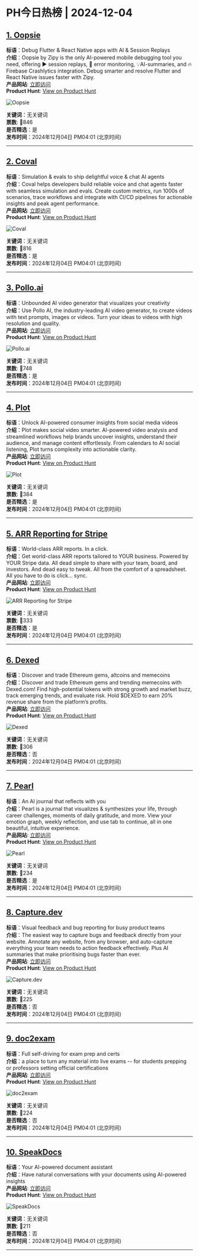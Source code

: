 # PH今日热榜 | 2024-12-04

## [1. Oopsie](https://www.producthunt.com/posts/oopsie?utm_campaign=producthunt-api&utm_medium=api-v2&utm_source=Application%3A+linewalker+%28ID%3A+135281%29)  
**标语**：Debug Flutter & React Native apps with AI & Session Replays  
**介绍**：Oopsie by Zipy is the only AI-powered mobile debugging tool you need, offering ▶️ session replays, 🤖 error monitoring, 💡AI-summaries, and 🔥 Firebase Crashlytics integration. Debug smarter and resolve Flutter and React Native issues faster with Zipy.  
**产品网站**: [立即访问](https://www.producthunt.com/r/U2G3XSLKFGH7DL?utm_campaign=producthunt-api&utm_medium=api-v2&utm_source=Application%3A+linewalker+%28ID%3A+135281%29)  
**Product Hunt**: [View on Product Hunt](https://www.producthunt.com/posts/oopsie?utm_campaign=producthunt-api&utm_medium=api-v2&utm_source=Application%3A+linewalker+%28ID%3A+135281%29)  

![Oopsie](https://ph-files.imgix.net/83e42715-c3e4-4d19-b684-3ce2a11f460f.png?auto=format&fit=crop&frame=1&h=512&w=1024)  

**关键词**：无关键词  
**票数**: 🔺846  
**是否精选**：是  
**发布时间**：2024年12月04日 PM04:01 (北京时间)  

---

## [2. Coval](https://www.producthunt.com/posts/coval?utm_campaign=producthunt-api&utm_medium=api-v2&utm_source=Application%3A+linewalker+%28ID%3A+135281%29)  
**标语**：Simulation & evals to ship delightful voice & chat AI agents  
**介绍**：Coval helps developers build reliable voice and chat agents faster with seamless simulation and evals. Create custom metrics, run 1000s of scenarios, trace workflows and integrate with CI/CD pipelines for actionable insights and peak agent performance.  
**产品网站**: [立即访问](https://www.producthunt.com/r/D6RFV6SQGE2ST5?utm_campaign=producthunt-api&utm_medium=api-v2&utm_source=Application%3A+linewalker+%28ID%3A+135281%29)  
**Product Hunt**: [View on Product Hunt](https://www.producthunt.com/posts/coval?utm_campaign=producthunt-api&utm_medium=api-v2&utm_source=Application%3A+linewalker+%28ID%3A+135281%29)  

![Coval](https://ph-files.imgix.net/c303b6d2-2f50-4aa7-85fc-f32838aeaafe.jpeg?auto=format&fit=crop&frame=1&h=512&w=1024)  

**关键词**：无关键词  
**票数**: 🔺816  
**是否精选**：是  
**发布时间**：2024年12月04日 PM04:01 (北京时间)  

---

## [3. Pollo.ai](https://www.producthunt.com/posts/pollo-ai?utm_campaign=producthunt-api&utm_medium=api-v2&utm_source=Application%3A+linewalker+%28ID%3A+135281%29)  
**标语**：Unbounded AI video generator that visualizes your creativity  
**介绍**：Use Pollo AI, the industry-leading AI video generator, to create videos with text prompts, images or videos. Turn your ideas to videos with high resolution and quality.  
**产品网站**: [立即访问](https://www.producthunt.com/r/GUJ2XC2A47LWDE?utm_campaign=producthunt-api&utm_medium=api-v2&utm_source=Application%3A+linewalker+%28ID%3A+135281%29)  
**Product Hunt**: [View on Product Hunt](https://www.producthunt.com/posts/pollo-ai?utm_campaign=producthunt-api&utm_medium=api-v2&utm_source=Application%3A+linewalker+%28ID%3A+135281%29)  

![Pollo.ai](https://ph-files.imgix.net/340c37e2-572b-4977-ada9-add069b1f979.jpeg?auto=format&fit=crop&frame=1&h=512&w=1024)  

**关键词**：无关键词  
**票数**: 🔺748  
**是否精选**：是  
**发布时间**：2024年12月04日 PM04:01 (北京时间)  

---

## [4. Plot](https://www.producthunt.com/posts/plot-c18cd190-9919-4ac7-9b09-57a9723e4ffa?utm_campaign=producthunt-api&utm_medium=api-v2&utm_source=Application%3A+linewalker+%28ID%3A+135281%29)  
**标语**：Unlock AI-powered consumer insights from social media videos  
**介绍**：Plot makes social video smarter. AI-powered video analysis and streamlined workflows help brands uncover insights, understand their audience, and manage content effortlessly. From calendars to AI social listening, Plot turns complexity into actionable clarity.  
**产品网站**: [立即访问](https://www.producthunt.com/r/T22YIRW5WA5JVL?utm_campaign=producthunt-api&utm_medium=api-v2&utm_source=Application%3A+linewalker+%28ID%3A+135281%29)  
**Product Hunt**: [View on Product Hunt](https://www.producthunt.com/posts/plot-c18cd190-9919-4ac7-9b09-57a9723e4ffa?utm_campaign=producthunt-api&utm_medium=api-v2&utm_source=Application%3A+linewalker+%28ID%3A+135281%29)  

![Plot](https://ph-files.imgix.net/37ea0e8e-51da-4b4f-b203-5cccddaf5d8a.png?auto=format&fit=crop&frame=1&h=512&w=1024)  

**关键词**：无关键词  
**票数**: 🔺384  
**是否精选**：是  
**发布时间**：2024年12月04日 PM04:01 (北京时间)  

---

## [5. ARR Reporting for Stripe](https://www.producthunt.com/posts/arr-reporting-for-stripe?utm_campaign=producthunt-api&utm_medium=api-v2&utm_source=Application%3A+linewalker+%28ID%3A+135281%29)  
**标语**：World-class ARR reports. In a click.  
**介绍**：Get world-class ARR reports tailored to YOUR business. Powered by YOUR Stripe data. All dead simple to share with your team, board, and investors. And dead easy to tweak. All from the comfort of a spreadsheet. All you have to do is click... sync.  
**产品网站**: [立即访问](https://www.producthunt.com/r/DYFHQKT6G2OFUQ?utm_campaign=producthunt-api&utm_medium=api-v2&utm_source=Application%3A+linewalker+%28ID%3A+135281%29)  
**Product Hunt**: [View on Product Hunt](https://www.producthunt.com/posts/arr-reporting-for-stripe?utm_campaign=producthunt-api&utm_medium=api-v2&utm_source=Application%3A+linewalker+%28ID%3A+135281%29)  

![ARR Reporting for Stripe](https://ph-files.imgix.net/3d644112-5971-4e67-876e-4bdda9ec107d.png?auto=format&fit=crop&frame=1&h=512&w=1024)  

**关键词**：无关键词  
**票数**: 🔺333  
**是否精选**：是  
**发布时间**：2024年12月04日 PM04:01 (北京时间)  

---

## [6. Dexed](https://www.producthunt.com/posts/dexed?utm_campaign=producthunt-api&utm_medium=api-v2&utm_source=Application%3A+linewalker+%28ID%3A+135281%29)  
**标语**：Discover and trade Ethereum gems, altcoins and memecoins  
**介绍**：Discover and trade Ethereum gems and trending memecoins with Dexed.com! Find high-potential tokens with strong growth and market buzz, track emerging trends, and evaluate risk. Hold $DEXED to earn 20% revenue share from the platform’s profits.  
**产品网站**: [立即访问](https://www.producthunt.com/r/2UGRRNFOM374O6?utm_campaign=producthunt-api&utm_medium=api-v2&utm_source=Application%3A+linewalker+%28ID%3A+135281%29)  
**Product Hunt**: [View on Product Hunt](https://www.producthunt.com/posts/dexed?utm_campaign=producthunt-api&utm_medium=api-v2&utm_source=Application%3A+linewalker+%28ID%3A+135281%29)  

![Dexed](https://ph-files.imgix.net/0bdc4b59-d07d-47b2-ae97-72bb68751f19.png?auto=format&fit=crop&frame=1&h=512&w=1024)  

**关键词**：无关键词  
**票数**: 🔺306  
**是否精选**：否  
**发布时间**：2024年12月04日 PM04:01 (北京时间)  

---

## [7. Pearl](https://www.producthunt.com/posts/pearl-10?utm_campaign=producthunt-api&utm_medium=api-v2&utm_source=Application%3A+linewalker+%28ID%3A+135281%29)  
**标语**：An AI journal that reflects with you  
**介绍**：Pearl is a journal that visualizes & synthesizes your life, through career challenges, moments of daily gratitude, and more. View your emotion graph, weekly reflection, and use tab to continue, all in one beautiful, intuitive experience.  
**产品网站**: [立即访问](https://www.producthunt.com/r/WFYLPQWWIHFFZ2?utm_campaign=producthunt-api&utm_medium=api-v2&utm_source=Application%3A+linewalker+%28ID%3A+135281%29)  
**Product Hunt**: [View on Product Hunt](https://www.producthunt.com/posts/pearl-10?utm_campaign=producthunt-api&utm_medium=api-v2&utm_source=Application%3A+linewalker+%28ID%3A+135281%29)  

![Pearl](https://ph-files.imgix.net/e916d5a8-f5a9-4d60-b8bd-e5f5f95fc5d2.png?auto=format&fit=crop&frame=1&h=512&w=1024)  

**关键词**：无关键词  
**票数**: 🔺234  
**是否精选**：是  
**发布时间**：2024年12月04日 PM04:01 (北京时间)  

---

## [8. Capture.dev](https://www.producthunt.com/posts/capture-dev?utm_campaign=producthunt-api&utm_medium=api-v2&utm_source=Application%3A+linewalker+%28ID%3A+135281%29)  
**标语**：Visual feedback and bug reporting for busy product teams  
**介绍**：The easiest way to capture bugs and feedback directly from your website. Annotate any website, from any browser, and auto-capture everything your team needs to action feedback effectively. Plus AI summaries that make prioritising bugs faster than ever.  
**产品网站**: [立即访问](https://www.producthunt.com/r/OBGB5ADLVLIDLX?utm_campaign=producthunt-api&utm_medium=api-v2&utm_source=Application%3A+linewalker+%28ID%3A+135281%29)  
**Product Hunt**: [View on Product Hunt](https://www.producthunt.com/posts/capture-dev?utm_campaign=producthunt-api&utm_medium=api-v2&utm_source=Application%3A+linewalker+%28ID%3A+135281%29)  

![Capture.dev](https://ph-files.imgix.net/659d49f2-0e3c-4d55-9912-2b6bbc70917c.png?auto=format&fit=crop&frame=1&h=512&w=1024)  

**关键词**：无关键词  
**票数**: 🔺225  
**是否精选**：否  
**发布时间**：2024年12月04日 PM04:01 (北京时间)  

---

## [9. doc2exam](https://www.producthunt.com/posts/doc2exam?utm_campaign=producthunt-api&utm_medium=api-v2&utm_source=Application%3A+linewalker+%28ID%3A+135281%29)  
**标语**：Full self-driving for exam prep and certs  
**介绍**：a place to turn any material into live exams -- for students prepping or professors setting official certifications  
**产品网站**: [立即访问](https://www.producthunt.com/r/7TYFEM73FGF3DX?utm_campaign=producthunt-api&utm_medium=api-v2&utm_source=Application%3A+linewalker+%28ID%3A+135281%29)  
**Product Hunt**: [View on Product Hunt](https://www.producthunt.com/posts/doc2exam?utm_campaign=producthunt-api&utm_medium=api-v2&utm_source=Application%3A+linewalker+%28ID%3A+135281%29)  

![doc2exam](https://ph-files.imgix.net/b8f22746-9a22-4f9e-9336-3c2e87ca9200.png?auto=format&fit=crop&frame=1&h=512&w=1024)  

**关键词**：无关键词  
**票数**: 🔺224  
**是否精选**：否  
**发布时间**：2024年12月04日 PM04:01 (北京时间)  

---

## [10. SpeakDocs](https://www.producthunt.com/posts/speakdocs?utm_campaign=producthunt-api&utm_medium=api-v2&utm_source=Application%3A+linewalker+%28ID%3A+135281%29)  
**标语**：Your AI-powered document assistant  
**介绍**：Have natural conversations with your documents using AI-powered insights  
**产品网站**: [立即访问](https://www.producthunt.com/r/SEVQS6C5BQFJ44?utm_campaign=producthunt-api&utm_medium=api-v2&utm_source=Application%3A+linewalker+%28ID%3A+135281%29)  
**Product Hunt**: [View on Product Hunt](https://www.producthunt.com/posts/speakdocs?utm_campaign=producthunt-api&utm_medium=api-v2&utm_source=Application%3A+linewalker+%28ID%3A+135281%29)  

![SpeakDocs](https://ph-files.imgix.net/7663980d-946d-451e-8702-2b82ad77f6e8.png?auto=format&fit=crop&frame=1&h=512&w=1024)  

**关键词**：无关键词  
**票数**: 🔺211  
**是否精选**：否  
**发布时间**：2024年12月04日 PM04:01 (北京时间)  

---

